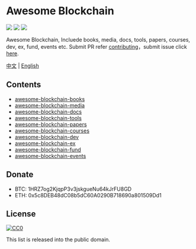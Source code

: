 # Awesome Blockchain

[![](https://camo.githubusercontent.com/13c4e50d88df7178ae1882a203ed57b641674f94/68747470733a2f2f63646e2e7261776769742e636f6d2f73696e647265736f726875732f617765736f6d652f643733303566333864323966656437386661383536353265336136336531353464643865383832392f6d656469612f62616467652e737667)](https://github.com/sindresorhus/awesome)
[![](https://camo.githubusercontent.com/cb8cb80af654f3dae14a4aa62e44bf62f16953d6/68747470733a2f2f6a617977636a6c6f76652e6769746875622e696f2f73622f6c616e672f6368696e6573652e737667)](README.md)
[![](https://camo.githubusercontent.com/15a53d5ec5d896319068168a27da0203156bbdb9/68747470733a2f2f6a617977636a6c6f76652e6769746875622e696f2f73622f6c616e672f656e676c6973682e737667)](README-en.md)

Awesome Blockchain, Incluede books, media, docs, tools, papers, courses, dev, ex, fund, events etc. Submit PR refer [contributing](contributing.md)，submit issue click [here](https://github.com/BlockchainOne/awesome-blockchain-dev/issues).

[中文](README.md) | [English](README-en.md)

## Contents

* [awesome-blockchain-books](https://github.com/BlockchainOne/awesome-blockchain-books)
* [awesome-blockchain-media](https://github.com/BlockchainOne/awesome-blockchain-media)
* [awesome-blockchain-docs](https://github.com/BlockchainOne/awesome-blockchain-docs)
* [awesome-blockchain-tools](https://github.com/BlockchainOne/awesome-blockchain-tools)
* [awesome-blockchain-papers](https://github.com/BlockchainOne/awesome-blockchain-papers)
* [awesome-blockchain-courses](https://github.com/BlockchainOne/awesome-blockchain-courses)
* [awesome-blockchain-dev](https://github.com/BlockchainOne/awesome-blockchain-dev)
* [awesome-blockchain-ex](https://github.com/BlockchainOne/awesome-blockchain-ex)
* [awesome-blockchain-fund](https://github.com/BlockchainOne/awesome-blockchain-fund)
* [awesome-blockchain-events](https://github.com/BlockchainOne/awesome-blockchain-events)

## Donate

* BTC: 1HRZ7og2KjqpP3v3jskgueNu64kJrFU8GD
* ETH: 0x5c8DEB48dC08b5dC60A0290B718690a801509Dd1

## License

[![CC0](http://mirrors.creativecommons.org/presskit/buttons/88x31/svg/cc-zero.svg)](https://creativecommons.org/publicdomain/zero/1.0/)

This list is released into the public domain.
